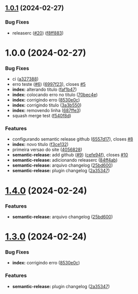 ## [1.0.1](https://github.com/averaacademy/git-workflow/compare/v1.0.0...v1.0.1) (2024-02-27)


### Bug Fixes

* releaserc ([#20](https://github.com/averaacademy/git-workflow/issues/20)) ([f8ff883](https://github.com/averaacademy/git-workflow/commit/f8ff883e1e50c96e908cae7167534742c3e481ae))

# 1.0.0 (2024-02-27)


### Bug Fixes

* ci ([a327388](https://github.com/averaacademy/git-workflow/commit/a3273884f493fdc6eba09a7b6cf7e8e0b9afa1ed))
* erro teste ([#6](https://github.com/averaacademy/git-workflow/issues/6)) ([6997f23](https://github.com/averaacademy/git-workflow/commit/6997f23850216ac0e235fea0df2cf48227ba5f08)), closes [#5](https://github.com/averaacademy/git-workflow/issues/5)
* **index:** alterando titulo ([faf1b47](https://github.com/averaacademy/git-workflow/commit/faf1b47be5c8cef4626fba800502f26b524af26b))
* **index:** colocando erro no titulo ([70bec4e](https://github.com/averaacademy/git-workflow/commit/70bec4e31d89b2299acf623dd90c0b6330302b6c))
* **index:** corrigindo erro ([8530e0c](https://github.com/averaacademy/git-workflow/commit/8530e0ccb83dd5f047a9baa29de6fa40d50a4e84))
* **index:** corrigindo titulo ([3a3b550](https://github.com/averaacademy/git-workflow/commit/3a3b5501a7ba9434dd06b2131fa74a886b8a9742))
* **index:** removendo linha ([687ffe3](https://github.com/averaacademy/git-workflow/commit/687ffe35d94524dddf861221c6f7f3853f98bf70))
* squash merge test ([f540f8d](https://github.com/averaacademy/git-workflow/commit/f540f8dc668f52ef60a5631449ec5bb900cb3c11))


### Features

* configurando semantic release github ([6557d17](https://github.com/averaacademy/git-workflow/commit/6557d17febc9dd2f121930ae8ece91cffebcbfb0)), closes [#8](https://github.com/averaacademy/git-workflow/issues/8)
* **index:** novo titulo ([f3ce132](https://github.com/averaacademy/git-workflow/commit/f3ce1327e37495e307ba0653bdabb37174caf7d2))
* primeira versao do site ([4056828](https://github.com/averaacademy/git-workflow/commit/405682890fa1bdfbb80d844992d75ecccee6ad5b))
* **semantic-release:** add github ([#9](https://github.com/averaacademy/git-workflow/issues/9)) ([cefe94f](https://github.com/averaacademy/git-workflow/commit/cefe94f9c0549c7e06bbf7deffc59644d880a772)), closes [#10](https://github.com/averaacademy/git-workflow/issues/10)
* **semantic-release:** adicionando releaserc ([84ff4ab](https://github.com/averaacademy/git-workflow/commit/84ff4ab0dd1c518657d9ab496b75778dfff0d627))
* **semantic-release:** arquivo changelog ([25bd600](https://github.com/averaacademy/git-workflow/commit/25bd6001425097cb5e9a54d7794cbc142f6047b0))
* **semantic-release:** plugin changelog ([2a35347](https://github.com/averaacademy/git-workflow/commit/2a353473eee59141b68404ccba662f658cb06b9c))

# [1.4.0](https:/mnt/d/workspace/avera-cursos/git-workflow/modulo-05-conventional-commits/git-site//compare/v1.3.0...v1.4.0) (2024-02-24)


### Features

* **semantic-release:** arquivo changelog ([25bd600](https:/mnt/d/workspace/avera-cursos/git-workflow/modulo-05-conventional-commits/git-site//commit/25bd6001425097cb5e9a54d7794cbc142f6047b0))

# [1.3.0](https:/mnt/d/workspace/avera-cursos/git-workflow/modulo-05-conventional-commits/git-site//compare/v1.2.0...v1.3.0) (2024-02-24)


### Bug Fixes

* **index:** corrigindo erro ([8530e0c](https:/mnt/d/workspace/avera-cursos/git-workflow/modulo-05-conventional-commits/git-site//commit/8530e0ccb83dd5f047a9baa29de6fa40d50a4e84))


### Features

* **semantic-release:** plugin changelog ([2a35347](https:/mnt/d/workspace/avera-cursos/git-workflow/modulo-05-conventional-commits/git-site//commit/2a353473eee59141b68404ccba662f658cb06b9c))
